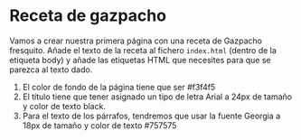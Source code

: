 # Receta de gazpacho

Vamos a crear nuestra primera página con una receta de Gazpacho fresquito. Añade el texto de la receta al fichero `index.html` (dentro de la etiqueta body) y añade las etiquetas HTML que necesites para que se parezca al texto dado.

1. El color de fondo de la página tiene que ser #f3f4f5
2. El título tiene que tener asignado un tipo de letra Arial a 24px de tamaño y color de texto black.
3. Para el texto de los párrafos, tendremos que usar la fuente Georgia a 18px de tamaño y color de texto #757575
